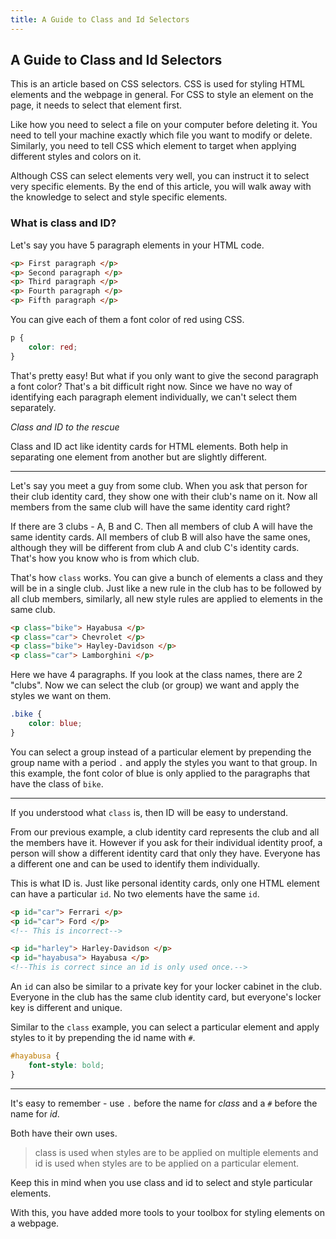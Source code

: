 ```yaml
---
title: A Guide to Class and Id Selectors
---
```

## A Guide to Class and Id Selectors

This is an article based on CSS selectors. CSS is used for styling HTML elements and the webpage in general. For CSS to style an element on the page, it needs to select that element first.

Like how you need to select a file on your computer before deleting it. You need to tell your machine exactly which file you want to modify or delete. Similarly, you need to tell CSS which element to target when applying different styles and colors on it.

Although CSS can select elements very well, you can instruct it to select very specific elements. By the end of this article, you will walk away with the knowledge to select and style specific elements.

### What is class and ID?

Let's say you have 5 paragraph elements in your HTML code.

```html
<p> First paragraph </p>
<p> Second paragraph </p>
<p> Third paragraph </p>
<p> Fourth paragraph </p>
<p> Fifth paragraph </p>
```

You can give each of them a font color of red using CSS.

```css
p {
	color: red;
}
```

That's pretty easy! But what if you only want to give the second paragraph a font color? That's a bit difficult right now. Since we have no way of identifying each paragraph element individually, we can't select them separately.

*Class and ID to the rescue*

Class and ID act like identity cards for HTML elements. Both help in separating one element from another but are slightly different.

---

Let's say you meet a guy from some club. When you ask that person for their club identity card, they show one with their club's name on it. Now all members from the same club will have the same identity card right?

If there are 3 clubs - A, B and C. Then all members of club A will have the same identity cards. All members of club B will also have the same ones, although they will be different from club A and club C's identity cards. That's how you know who is from which club.

That's how `class` works. You can give a bunch of elements a class and they will be in a single club. Just like a new rule in the club has to be followed by all club members, similarly, all new style rules are applied to elements in the same club.

```html
<p class="bike"> Hayabusa </p>
<p class="car"> Chevrolet </p>
<p class="bike"> Hayley-Davidson </p>
<p class="car"> Lamborghini </p>
```

Here we have 4 paragraphs. If you look at the class names, there are 2 "clubs". Now we can select the club (or group) we want and apply the styles we want on them.

```css
.bike {
	color: blue;
}
```

You can select a group instead of a particular element by prepending the group name with a period `.` and apply the styles you want to that group. In this example, the font color of blue is only applied to the paragraphs that have the class of `bike`. 

---

If you understood what `class` is, then ID will be easy to understand.

From our previous example, a club identity card represents the club and all the members have it. However if you ask for their individual identity proof, a person will show a different identity card that only they have. Everyone has a different one and can be used to identify them individually.

This is what ID is. Just like personal identity cards, only one HTML element can have a particular `id`. No two elements have the same `id`. 

```html
<p id="car"> Ferrari </p>
<p id="car"> Ford </p>
<!-- This is incorrect-->

<p id="harley"> Harley-Davidson </p>
<p id="hayabusa"> Hayabusa </p>
<!--This is correct since an id is only used once.-->
```

An `id` can also be similar to a private key for your locker cabinet in the club. Everyone in the club has the same club identity card, but everyone's locker key is different and unique.

Similar to the `class` example, you can select a particular element and apply styles to it by prepending the id name with `#`.

```css
#hayabusa {
	font-style: bold;
}
```

---

It's easy to remember - use `.` before the name for *class* and a `#` before the name for *id*. 

Both have their own uses.

>class is used when styles are to be applied on multiple elements and id is used when styles are to be applied on a particular element.

Keep this in mind when you use class and id to select and style particular elements.

With this, you have added more tools to your toolbox for styling elements on a webpage.


